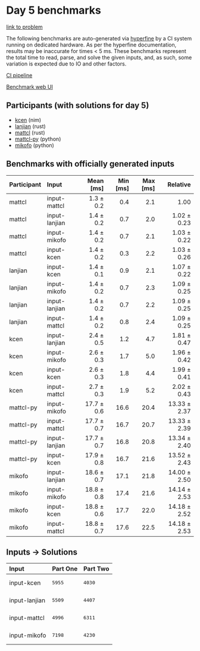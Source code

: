 # Day 5 benchmarks

[link to problem](https://adventofcode.com/2024/day/5)

The following benchmarks are auto-generated via
[hyperfine](https://github.com/sharkdp/hyperfine) by a CI system running on
dedicated hardware. As per the hyperfine documentation, results may be
inaccurate for times < 5 ms. These benchmarks represent the total time to read,
parse, and solve the given inputs, and, as such, some variation is expected due
to IO and other factors.

[CI pipeline](http://ci.papercode.net:8080/teams/main/pipelines/aoc2024)

[Benchmark web UI](https://aoc.ancalagon.black)


## Participants (with solutions for day 5)

- [kcen](https://github.com/kcen/aoc2024) (nim)
- [lanjian](https://github.com/lanjian/aoc-2024) (rust)
- [mattcl](https://github.com/mattcl/aoc2024) (rust)
- [mattcl-py](https://github.com/mattcl/aoc2024-py) (python)
- [mikofo](https://github.com/mikofo/aoc2024) (python)


## Benchmarks with officially generated inputs

| Participant | Input | Mean [ms] | Min [ms] | Max [ms] | Relative |
|:---|:---|---:|---:|---:|---:|
| mattcl | input-mattcl | 1.3 ± 0.2 | 0.4 | 2.1 | 1.00 |
| mattcl | input-lanjian | 1.4 ± 0.2 | 0.7 | 2.0 | 1.02 ± 0.23 |
| mattcl | input-mikofo | 1.4 ± 0.2 | 0.7 | 2.1 | 1.03 ± 0.22 |
| mattcl | input-kcen | 1.4 ± 0.2 | 0.3 | 2.2 | 1.03 ± 0.26 |
| lanjian | input-kcen | 1.4 ± 0.1 | 0.9 | 2.1 | 1.07 ± 0.22 |
| lanjian | input-mikofo | 1.4 ± 0.2 | 0.7 | 2.3 | 1.09 ± 0.25 |
| lanjian | input-lanjian | 1.4 ± 0.2 | 0.7 | 2.2 | 1.09 ± 0.25 |
| lanjian | input-mattcl | 1.4 ± 0.2 | 0.8 | 2.4 | 1.09 ± 0.25 |
| kcen | input-lanjian | 2.4 ± 0.5 | 1.2 | 4.7 | 1.81 ± 0.47 |
| kcen | input-mikofo | 2.6 ± 0.3 | 1.7 | 5.0 | 1.96 ± 0.42 |
| kcen | input-kcen | 2.6 ± 0.3 | 1.8 | 4.4 | 1.99 ± 0.41 |
| kcen | input-mattcl | 2.7 ± 0.3 | 1.9 | 5.2 | 2.02 ± 0.43 |
| mattcl-py | input-mikofo | 17.7 ± 0.6 | 16.6 | 20.4 | 13.33 ± 2.37 |
| mattcl-py | input-mattcl | 17.7 ± 0.7 | 16.7 | 20.7 | 13.33 ± 2.39 |
| mattcl-py | input-lanjian | 17.7 ± 0.7 | 16.8 | 20.8 | 13.34 ± 2.40 |
| mattcl-py | input-kcen | 17.9 ± 0.8 | 16.7 | 21.6 | 13.52 ± 2.43 |
| mikofo | input-lanjian | 18.6 ± 0.7 | 17.1 | 21.8 | 14.00 ± 2.50 |
| mikofo | input-mikofo | 18.8 ± 0.8 | 17.4 | 21.6 | 14.14 ± 2.53 |
| mikofo | input-kcen | 18.8 ± 0.6 | 17.7 | 22.0 | 14.18 ± 2.52 |
| mikofo | input-mattcl | 18.8 ± 0.7 | 17.6 | 22.5 | 14.18 ± 2.53 |


## Inputs -> Solutions

| Input | Part One | Part Two |
|:---|:---|:---|
|input-kcen|<pre>5955</pre>|<pre>4030</pre>|
|input-lanjian|<pre>5509</pre>|<pre>4407</pre>|
|input-mattcl|<pre>4996</pre>|<pre>6311</pre>|
|input-mikofo|<pre>7198</pre>|<pre>4230</pre>|